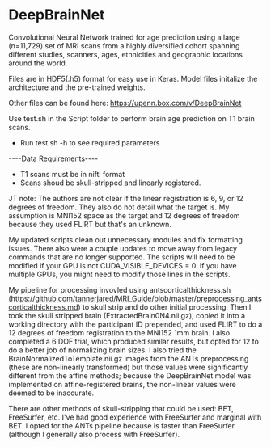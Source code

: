 # DeepBrainNet
Convolutional Neural Network trained for age prediction using a large (n=11,729) set of MRI scans from a highly diversified cohort spanning different studies, scanners, ages, ethnicities and geographic locations around the world.

Files are in HDF5(.h5) format for easy use in Keras. Model files initalize the architecture and the pre-trained weights.

Other files can be found here: https://upenn.box.com/v/DeepBrainNet




Use test.sh in the Script folder to perform brain age prediction on T1 brain scans.

- Run test.sh -h to see required parameters

----Data Requirements----

- T1 scans must be in nifti format
- Scans shoud be skull-stripped and linearly registered.

JT note: The authors are not clear if the linear registration is 6, 9, or 12 degrees of freedom. They also do not detail what the target is. My assumption is MNI152 space as the target and 12 degrees of freedom because they used FLIRT but that's an unknown.

My updated scripts clean out unnecessary modules and fix formatting issues. There also were a couple updates to move away from legacy commands that are no longer supported. The scripts will need to be modified if your GPU is not CUDA_VISIBLE_DEVICES = 0. If you have multiple GPUs, you might need to modify those lines in the scripts.

My pipeline for processing invovled using antscorticalthickness.sh (https://github.com/tannerjared/MRI_Guide/blob/master/preprocessing_antscorticalthickness.md) to skull strip and do other initial processing. Then I took the skull stripped brain (ExtractedBrain0N4.nii.gz), copied it into a working directory with the participant ID prepended, and used FLIRT to do a 12 degrees of freedom registration to the MNI152 1mm brain. I also completed a 6 DOF trial, which produced similar results, but opted for 12 to do a better job of normalizing brain sizes. I also tried the BrainNormalizedToTemplate.nii.gz images from the ANTs preprocessing (these are non-linearly transformed) but those values were significantly different from the affine methods; because the DeepBrainNet model was implemented on affine-registered brains, the non-linear values were deemed to be inaccurate.

There are other methods of skull-stripping that could be used: BET, FreeSurfer, etc. I've had good experience with FreeSurfer and marginal with BET. I opted for the ANTs pipeline because is faster than FreeSurfer (although I generally also process with FreeSurfer).
